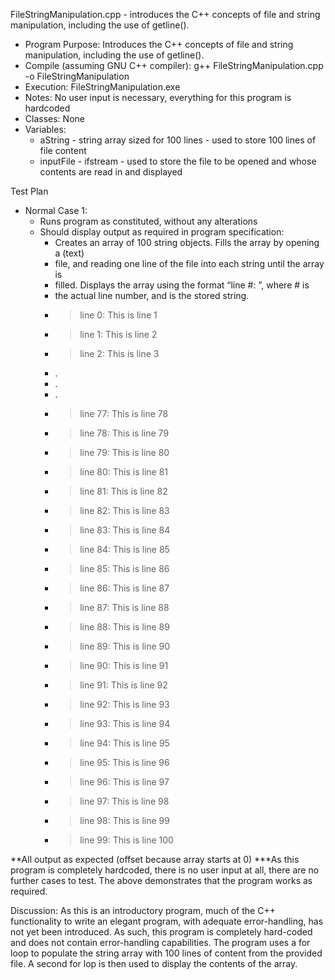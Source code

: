 FileStringManipulation.cpp - introduces the C++ concepts of file and string manipulation, including the use of getline().

- Program Purpose:
		Introduces the C++ concepts of file and string manipulation, including
		the use of getline().
- Compile (assuming GNU C++ compiler): g++ FileStringManipulation.cpp -o FileStringManipulation
- Execution: FileStringManipulation.exe
- Notes: No user input is necessary, everything for this program is hardcoded
- Classes: None
- Variables:
	- aString - string array sized for 100 lines - used to store 100 lines
				  of file content
	- inputFile - ifstream - used to store the file to be opened and whose contents
					are read in and displayed

Test Plan
- Normal Case 1:
	- Runs program as constituted, without any alterations
	- Should display output as required in program specification:
		- Creates an array of 100 string objects. Fills the array by opening a (text) 
		- file, and reading one line of the file into each string until the array is
	 	- filled. Displays the array using the format “line #: <string>”, where # is 
		- the actual line number, and <string> is the stored string.
		- > line 0: This is line 1
		- > line 1: This is line 2
		- > line 2: This is line 3
		- .
		- .
		- .
		- > line 77: This is line 78
		- > line 78: This is line 79
		- > line 79: This is line 80
		- > line 80: This is line 81
		- > line 81: This is line 82
		- > line 82: This is line 83
		- > line 83: This is line 84
		- > line 84: This is line 85
		- > line 85: This is line 86
		- > line 86: This is line 87
		- > line 87: This is line 88
		- > line 88: This is line 89
		- > line 89: This is line 90
		- > line 90: This is line 91
		- > line 91: This is line 92
		- > line 92: This is line 93
		- > line 93: This is line 94
		- > line 94: This is line 95
		- > line 95: This is line 96
		- > line 96: This is line 97
		- > line 97: This is line 98
		- > line 98: This is line 99
		- > line 99: This is line 100
		
**All output as expected (offset because array starts at 0)
***As this program is completely hardcoded, there is no user input at all, there are no
further cases to test.  The above demonstrates that the program works as required.

Discussion:
		As this is an introductory program, much of the C++ functionality to 
		write an elegant program, with adequate error-handling, has not yet been
		introduced.  As such, this program is completely hard-coded and does not
		contain error-handling capabilities.
		The program uses a for loop to populate the string array with 100 lines of
		content from the provided file.
		A second for lop is then used to display the contents of the array.
